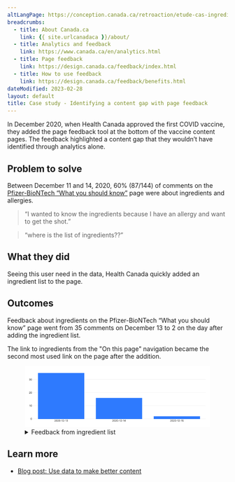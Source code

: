 ```yaml
---
altLangPage: https://conception.canada.ca/retroaction/etude-cas-ingredients.html
breadcrumbs:
  - title: About Canada.ca
    link: {{ site.urlcanadaca }}/about/
  - title: Analytics and feedback
    link: https://www.canada.ca/en/analytics.html
  - title: Page feedback
    link: https://design.canada.ca/feedback/index.html
  - title: How to use feedback
    link: https://design.canada.ca/feedback/benefits.html
dateModified: 2023-02-28
layout: default
title: Case study - Identifying a content gap with page feedback
---
```


In December 2020, when Health Canada approved the first COVID vaccine, they added the page feedback tool at the bottom of the vaccine content pages. The feedback highlighted a content gap that they wouldn’t have identified through analytics alone.

## Problem to solve

Between December 11 and 14, 2020, 60% (87/144) of comments on the [Pfizer-BioNTech “What you should know”](https://www.canada.ca/en/health-canada/services/drugs-health-products/covid19-industry/drugs-vaccines-treatments/vaccines/pfizer-biontech.html) page were about ingredients and allergies.

> “I wanted to know the ingredients because I have an allergy and want to get the shot.”

> “where is the list of ingredients??”

## What they did

Seeing this user need in the data, Health Canada quickly added an ingredient list to the page.

## Outcomes

Feedback about ingredients on the Pfizer-BioNTech “What you should know” page went from 35 comments on December 13 to 2 on the day after adding the ingredient list.

The link to ingredients from the "On this page" navigation became the second most used link on the page after the addition.

<figure class="gc-complex-img" role="group">
  <img alt="A long description can be found after the image." src="./images/action-2.png" />
  <figcaption>
    <details>
      <summary>Feedback from ingredient list</summary>
      <table class="table">
        <tr>
          <th>Date</th>
          <th>Number of comments about ingredients and allergies</th>
        </tr>
        <tr>
          <td>December 13, 2020</td>
          <td>35</td>
        </tr>
        <tr>
          <td>December 14, 2020</td>
          <td>16</td>
        </tr>
        <tr>
          <td>December 15, 2020</td>
          <td>2</td>
        </tr>
      </table>
    </details>
  </figcaption>
</figure>

## Learn more

* [Blog post: Use data to make better content](https://blog.canada.ca/2021/02/04/data-to-action)
